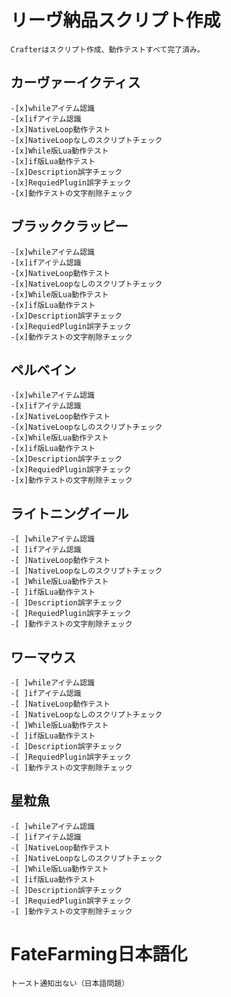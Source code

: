 # リーヴ納品スクリプト作成
    Crafterはスクリプト作成、動作テストすべて完了済み。
    
## カーヴァーイクティス
    -[x]whileアイテム認識
    -[x]ifアイテム認識
    -[x]NativeLoop動作テスト
    -[x]NativeLoopなしのスクリプトチェック
    -[x]While版Lua動作テスト
    -[x]if版Lua動作テスト
    -[x]Description誤字チェック
    -[x]RequiedPlugin誤字チェック
    -[x]動作テストの文字削除チェック

## ブラッククラッピー
    -[x]whileアイテム認識
    -[x]ifアイテム認識
    -[x]NativeLoop動作テスト
    -[x]NativeLoopなしのスクリプトチェック
    -[x]While版Lua動作テスト
    -[x]if版Lua動作テスト
    -[x]Description誤字チェック
    -[x]RequiedPlugin誤字チェック
    -[x]動作テストの文字削除チェック
    
## ペルベイン
    -[x]whileアイテム認識
    -[x]ifアイテム認識
    -[x]NativeLoop動作テスト
    -[x]NativeLoopなしのスクリプトチェック
    -[x]While版Lua動作テスト
    -[x]if版Lua動作テスト
    -[x]Description誤字チェック
    -[x]RequiedPlugin誤字チェック
    -[x]動作テストの文字削除チェック
    
## ライトニングイール
    -[ ]whileアイテム認識
    -[ ]ifアイテム認識
    -[ ]NativeLoop動作テスト
    -[ ]NativeLoopなしのスクリプトチェック
    -[ ]While版Lua動作テスト
    -[ ]if版Lua動作テスト
    -[ ]Description誤字チェック
    -[ ]RequiedPlugin誤字チェック
    -[ ]動作テストの文字削除チェック
    
## ワーマウス
    -[ ]whileアイテム認識
    -[ ]ifアイテム認識
    -[ ]NativeLoop動作テスト
    -[ ]NativeLoopなしのスクリプトチェック
    -[ ]While版Lua動作テスト
    -[ ]if版Lua動作テスト
    -[ ]Description誤字チェック
    -[ ]RequiedPlugin誤字チェック
    -[ ]動作テストの文字削除チェック
    
## 星粒魚
    -[ ]whileアイテム認識
    -[ ]ifアイテム認識
    -[ ]NativeLoop動作テスト
    -[ ]NativeLoopなしのスクリプトチェック
    -[ ]While版Lua動作テスト
    -[ ]if版Lua動作テスト
    -[ ]Description誤字チェック
    -[ ]RequiedPlugin誤字チェック
    -[ ]動作テストの文字削除チェック
    
# FateFarming日本語化
    トースト通知出ない（日本語問題）